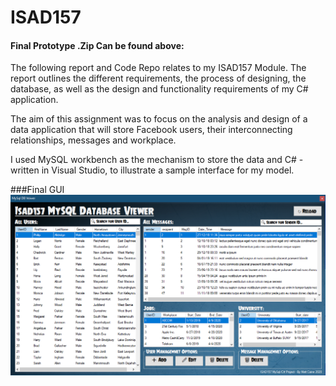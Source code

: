 # ISAD157
#### Final Prototype .Zip Can be found above:

The following report and Code Repo relates to my ISAD157 Module. The report outlines the different requirements, the process of designing, the database, as well as the design and functionality requirements of my C# application. 

The aim of this assignment was to focus on the analysis and design of a data application that will store Facebook users, their interconnecting relationships, messages and workplace. 

I used MySQL workbench as the mechanism to store the data and C# - written in Visual Studio, to illustrate a sample interface for my model.

###Final GUI
![Screenshot](https://github.com/Matt-Caine/ISAD157/blob/master/Screenshots/Isad157FinalGUI.png)
